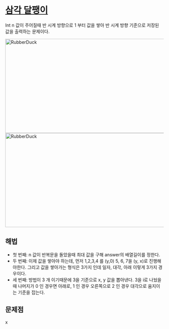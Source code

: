 # [삼각 달팽이](https://github.com/malvr00/Java-algorithm/blob/master/programmers/level2/stap29/src/Main.java)

Int n 값이 주어질때 반 시계 방향으로 1 부터 값을 쌓아 반 시계 방향 기준으로 저장된 값을 출력하는 문제이다.<br/>

<img src="https://github.com/malvr00/Java-algorithm/assets/77275513/d518b922-d337-481c-9f99-23cd5738e237" width="600px" height="300px"
title="100px" alt="RubberDuck"></img><br/>
<img src="https://github.com/malvr00/Java-algorithm/assets/77275513/de386e77-e602-45ca-971f-22b46cf98863" width="600px" height="300px"
title="100px" alt="RubberDuck"></img><br/>

## 해법
* 첫 번째: n 값이 반복문을 돌았을때 최대 값을 구해 answer의 배열길이를 정한다.
* 두 번째: 이제 값을 쌓아야 하는데, 먼저 1,2,3,4 를 (y,0) 5, 6, 7을 (y, x)로 진행해야한다. 그리고 값을 쌓아가는 형식은 3가지 인데 일자, 대각, 아래 이렇게 3가지 경우이다.
* 세 번째: 방법이 3 개 이기때문에 3을 기준으로 x, y 값을 뽑아낸다. 3을 i로 나눴을 때 나머지가 0 인 경우면 아래로, 1 인 경우 오른쪽으로 2 인 경우 대각으로 움지이는 기준을 잡는다.


## 문제점
x